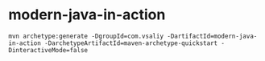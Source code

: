 # modern-java-in-action

```
mvn archetype:generate -DgroupId=com.vsaliy -DartifactId=modern-java-in-action -DarchetypeArtifactId=maven-archetype-quickstart -DinteractiveMode=false
```

